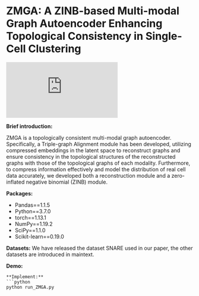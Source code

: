# ZMGA: A ZINB-based Multi-modal Graph Autoencoder Enhancing Topological Consistency in Single-Cell Clustering
![Framework](https://github.com/cywang95/ZMGA/tree/main/fig/ZMGA.pdf)


**Brief introduction:**

ZMGA is a topologically consistent multi-modal graph autoencoder. Specifically, a Triple-graph Alignment module has been developed, utilizing compressed embeddings in the latent space to reconstruct graphs and ensure consistency in the topological structures of the reconstructed graphs with those of the topological graphs of each modality. Furthermore, to compress information effectively and model the distribution of real cell data accurately, we developed both a reconstruction module and a zero-inflated negative binomial (ZINB)  module.

**Packages:**


- Pandas==1.1.5
- Python==3.7.0
- torch==1.13.1
- NumPy==1.19.2
- SciPy==1.1.0
- Scikit-learn==0.19.0

**Datasets:**
We have released the dataset SNARE used in our paper, the other datasets are introduced in maintext.

**Demo:**

```
**Implement:**
```python
python run_ZMGA.py
```




